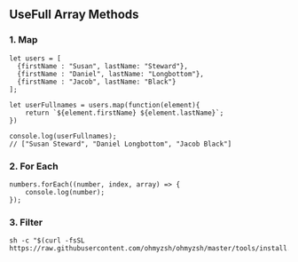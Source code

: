## UseFull Array Methods

### 1. Map
``` 
let users = [
  {firstName : "Susan", lastName: "Steward"},
  {firstName : "Daniel", lastName: "Longbottom"},
  {firstName : "Jacob", lastName: "Black"}
];

let userFullnames = users.map(function(element){
    return `${element.firstName} ${element.lastName}`;
})

console.log(userFullnames);
// ["Susan Steward", "Daniel Longbottom", "Jacob Black"]
```

### 2. For Each
``` 
numbers.forEach((number, index, array) => {
    console.log(number);
});
```

### 3. Filter
``` 
sh -c "$(curl -fsSL https://raw.githubusercontent.com/ohmyzsh/ohmyzsh/master/tools/install.sh)"
```